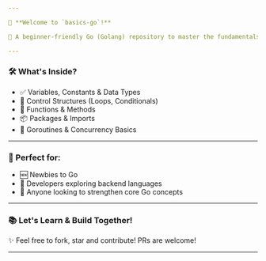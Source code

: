 ```yaml
---

🚀 **Welcome to `basics-go`!**

🧠 A beginner-friendly Go (Golang) repository to master the fundamentals of this powerful programming language.

---
```


### 🛠️ What's Inside?

* ✅ Variables, Constants & Data Types
* 🔁 Control Structures (Loops, Conditionals)
* 🧩 Functions & Methods
* 📦 Packages & Imports
* 🧵 Goroutines & Concurrency Basics

---

### 📌 Perfect for:

* 🆕 Newbies to Go
* 💼 Developers exploring backend languages
* 🧪 Anyone looking to strengthen core Go concepts

---

### 📚 Let's Learn & Build Together!

✨ Feel free to fork, star and contribute! PRs are welcome!

---
